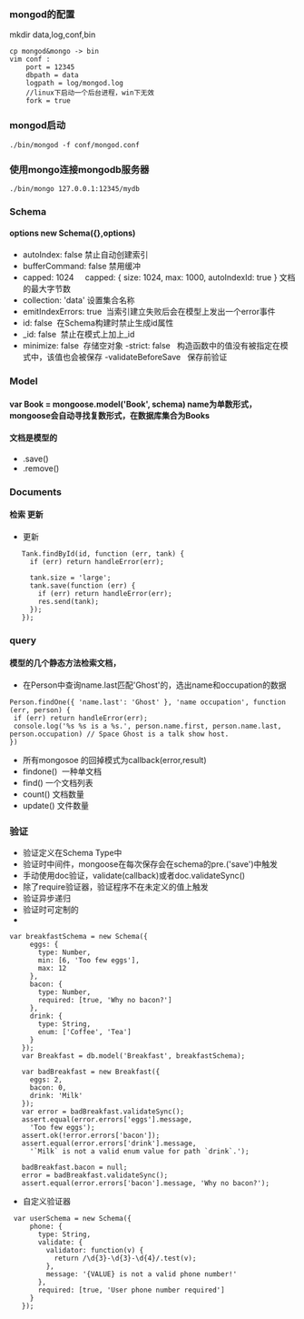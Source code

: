 
### mongod的配置

mkdir data,log,conf,bin

```
cp mongod&mongo -> bin
vim conf :
    port = 12345
    dbpath = data
    logpath = log/mongod.log
    //linux下启动一个后台进程，win下无效
    fork = true
```
### mongod启动

```
./bin/mongod -f conf/mongod.conf
```
### 使用mongo连接mongodb服务器
```
./bin/mongo 127.0.0.1:12345/mydb
```
### Schema
#### options   new Schema({},options)
- autoIndex: false 禁止自动创建索引
- bufferCommand: false 禁用缓冲
- capped: 1024     capped: {  size: 1024, max: 1000, autoIndexId: true } 文档的最大字节数
- collection: 'data' 设置集合名称
- emitIndexErrors: true  当索引建立失败后会在模型上发出一个error事件
- id: false  在Schema构建时禁止生成id属性
- _id: false  禁止在模式上加上_id
- minimize: false  存储空对象
-strict: false   构造函数中的值没有被指定在模式中，该值也会被保存
-validateBeforeSave   保存前验证

### Model
#### var Book = mongoose.model('Book', schema)  name为单数形式，mongoose会自动寻找复数形式，在数据库集合为Books
#### 文档是模型的
- .save()
- .remove()

### Documents
#### 检索 更新
- 更新
 ```
    Tank.findById(id, function (err, tank) {
      if (err) return handleError(err);

      tank.size = 'large';
      tank.save(function (err) {
        if (err) return handleError(err);
        res.send(tank);
      });
    });
 ```
 ### query 
 #### 模型的几个静态方法检索文档，
 - 在Person中查询name.last匹配'Ghost'的，选出name和occupation的数据
 ```
 Person.findOne({ 'name.last': 'Ghost' }, 'name occupation', function (err, person) {
  if (err) return handleError(err);
  console.log('%s %s is a %s.', person.name.first, person.name.last, person.occupation) // Space Ghost is a talk show host.
})
 ```
 - 所有mongosoe 的回掉模式为callback(error,result)
 - findone()  一种单文档
 - find() 一个文档列表
 - count() 文档数量
 - update() 文件数量
 
 ### 验证
 - 验证定义在Schema Type中
 - 验证时中间件，mongoose在每次保存会在schema的pre.('save')中触发
 - 手动使用doc验证，validate(callback)或者doc.validateSync()
 - 除了require验证器，验证程序不在未定义的值上触发
 - 验证异步递归
 - 验证时可定制的
 -
 ```
 var breakfastSchema = new Schema({
      eggs: {
        type: Number,
        min: [6, 'Too few eggs'],
        max: 12
      },
      bacon: {
        type: Number,
        required: [true, 'Why no bacon?']
      },
      drink: {
        type: String,
        enum: ['Coffee', 'Tea']
      }
    });
    var Breakfast = db.model('Breakfast', breakfastSchema);

    var badBreakfast = new Breakfast({
      eggs: 2,
      bacon: 0,
      drink: 'Milk'
    });
    var error = badBreakfast.validateSync();
    assert.equal(error.errors['eggs'].message,
      'Too few eggs');
    assert.ok(!error.errors['bacon']);
    assert.equal(error.errors['drink'].message,
      '`Milk` is not a valid enum value for path `drink`.');

    badBreakfast.bacon = null;
    error = badBreakfast.validateSync();
    assert.equal(error.errors['bacon'].message, 'Why no bacon?');
 ```
 - 自定义验证器
 ```
  var userSchema = new Schema({
      phone: {
        type: String,
        validate: {
          validator: function(v) {
            return /\d{3}-\d{3}-\d{4}/.test(v);
          },
          message: '{VALUE} is not a valid phone number!'
        },
        required: [true, 'User phone number required']
      }
    });
 ```
 
 
 

